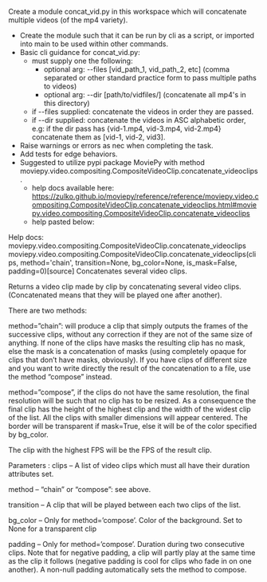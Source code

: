 Create a module concat_vid.py in this workspace which will concatenate multiple videos (of the mp4 variety).
- Create the module such that it can be run by cli as a script, or imported into main to be used within other commands.
- Basic cli guidance for concat_vid.py: 
    - must supply one the following:
        - optional arg: --files [vid_path_1, vid_path_2, etc] (comma separated or other standard practice form to pass multiple paths to videos)
        - optional arg: --dir [path/to/vidfiles/] (concatenate all mp4's in this directory)
    - if --files supplied: concatenate the videos in order they are passed.
    - if --dir supplied: concatenate the videos in ASC alphabetic order, e.g: if the dir pass has {vid-1.mp4, vid-3.mp4, vid-2.mp4} concatenate them as [vid-1, vid-2, vid3].
- Raise warnings or errors as nec when completing the task.
- Add tests for edge behaviors.
- Suggested to utilize pypi package MoviePy with method moviepy.video.compositing.CompositeVideoClip.concatenate_videoclips.
    - help docs available here: https://zulko.github.io/moviepy/reference/reference/moviepy.video.compositing.CompositeVideoClip.concatenate_videoclips.html#moviepy.video.compositing.CompositeVideoClip.concatenate_videoclips
    - help pasted below:

Help docs:
moviepy.video.compositing.CompositeVideoClip.concatenate_videoclips
moviepy.video.compositing.CompositeVideoClip.concatenate_videoclips(clips, method='chain', transition=None, bg_color=None, is_mask=False, padding=0)[source]
Concatenates several video clips.

Returns a video clip made by clip by concatenating several video clips. (Concatenated means that they will be played one after another).

There are two methods:

method=”chain”: will produce a clip that simply outputs the frames of the successive clips, without any correction if they are not of the same size of anything. If none of the clips have masks the resulting clip has no mask, else the mask is a concatenation of masks (using completely opaque for clips that don’t have masks, obviously). If you have clips of different size and you want to write directly the result of the concatenation to a file, use the method “compose” instead.

method=”compose”, if the clips do not have the same resolution, the final resolution will be such that no clip has to be resized. As a consequence the final clip has the height of the highest clip and the width of the widest clip of the list. All the clips with smaller dimensions will appear centered. The border will be transparent if mask=True, else it will be of the color specified by bg_color.

The clip with the highest FPS will be the FPS of the result clip.

Parameters
:
clips – A list of video clips which must all have their duration attributes set.

method – “chain” or “compose”: see above.

transition – A clip that will be played between each two clips of the list.

bg_color – Only for method=’compose’. Color of the background. Set to None for a transparent clip

padding – Only for method=’compose’. Duration during two consecutive clips. Note that for negative padding, a clip will partly play at the same time as the clip it follows (negative padding is cool for clips who fade in on one another). A non-null padding automatically sets the method to compose.





